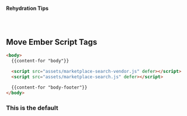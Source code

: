 #### Rehydration Tips
### &nbsp;
## Move Ember Script Tags

```html
<body>
  {{content-for "body"}}

  <script src="assets/marketplace-search-vendor.js" defer></script>
  <script src="assets/marketplace-search.js" defer></script>

  {{content-for "body-footer"}}
</body>
```

### This is the default
